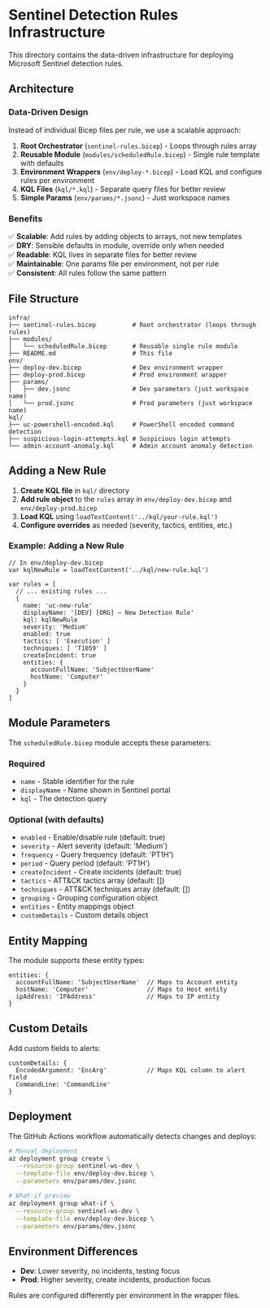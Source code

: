 # Sentinel Detection Rules Infrastructure

This directory contains the data-driven infrastructure for deploying Microsoft Sentinel detection rules.

## Architecture

### Data-Driven Design

Instead of individual Bicep files per rule, we use a scalable approach:

1. **Root Orchestrator** (`sentinel-rules.bicep`) - Loops through rules array
2. **Reusable Module** (`modules/scheduledRule.bicep`) - Single rule template with defaults
3. **Environment Wrappers** (`env/deploy-*.bicep`) - Load KQL and configure rules per environment
4. **KQL Files** (`kql/*.kql`) - Separate query files for better review
5. **Simple Params** (`env/params/*.jsonc`) - Just workspace names

### Benefits

✅ **Scalable**: Add rules by adding objects to arrays, not new templates  
✅ **DRY**: Sensible defaults in module, override only when needed  
✅ **Readable**: KQL lives in separate files for better review  
✅ **Maintainable**: One params file per environment, not per rule  
✅ **Consistent**: All rules follow the same pattern  

## File Structure

```
infra/
├── sentinel-rules.bicep          # Root orchestrator (loops through rules)
├── modules/
│   └── scheduledRule.bicep       # Reusable single rule module
├── README.md                     # This file
env/
├── deploy-dev.bicep              # Dev environment wrapper
├── deploy-prod.bicep             # Prod environment wrapper
├── params/
│   ├── dev.jsonc                 # Dev parameters (just workspace name)
│   └── prod.jsonc                # Prod parameters (just workspace name)
kql/
├── uc-powershell-encoded.kql     # PowerShell encoded command detection
├── suspicious-login-attempts.kql # Suspicious login attempts
└── admin-account-anomaly.kql     # Admin account anomaly detection
```

## Adding a New Rule

1. **Create KQL file** in `kql/` directory
2. **Add rule object** to the `rules` array in `env/deploy-dev.bicep` and `env/deploy-prod.bicep`
3. **Load KQL** using `loadTextContent('../kql/your-rule.kql')`
4. **Configure overrides** as needed (severity, tactics, entities, etc.)

### Example: Adding a New Rule

```bicep
// In env/deploy-dev.bicep
var kqlNewRule = loadTextContent('../kql/new-rule.kql')

var rules = [
  // ... existing rules ...
  {
    name: 'uc-new-rule'
    displayName: '[DEV] [ORG] – New Detection Rule'
    kql: kqlNewRule
    severity: 'Medium'
    enabled: true
    tactics: [ 'Execution' ]
    techniques: [ 'T1059' ]
    createIncident: true
    entities: {
      accountFullName: 'SubjectUserName'
      hostName: 'Computer'
    }
  }
]
```

## Module Parameters

The `scheduledRule.bicep` module accepts these parameters:

### Required
- `name` - Stable identifier for the rule
- `displayName` - Name shown in Sentinel portal
- `kql` - The detection query

### Optional (with defaults)
- `enabled` - Enable/disable rule (default: true)
- `severity` - Alert severity (default: 'Medium')
- `frequency` - Query frequency (default: 'PT1H')
- `period` - Query period (default: 'PT1H')
- `createIncident` - Create incidents (default: true)
- `tactics` - ATT&CK tactics array (default: [])
- `techniques` - ATT&CK techniques array (default: [])
- `grouping` - Grouping configuration object
- `entities` - Entity mappings object
- `customDetails` - Custom details object

## Entity Mapping

The module supports these entity types:

```bicep
entities: {
  accountFullName: 'SubjectUserName'  // Maps to Account entity
  hostName: 'Computer'                // Maps to Host entity
  ipAddress: 'IPAddress'              // Maps to IP entity
}
```

## Custom Details

Add custom fields to alerts:

```bicep
customDetails: {
  EncodedArgument: 'EncArg'           // Maps KQL column to alert field
  CommandLine: 'CommandLine'
}
```

## Deployment

The GitHub Actions workflow automatically detects changes and deploys:

```bash
# Manual deployment
az deployment group create \
  --resource-group sentinel-ws-dev \
  --template-file env/deploy-dev.bicep \
  --parameters env/params/dev.jsonc

# What-if preview
az deployment group what-if \
  --resource-group sentinel-ws-dev \
  --template-file env/deploy-dev.bicep \
  --parameters env/params/dev.jsonc
```

## Environment Differences

- **Dev**: Lower severity, no incidents, testing focus
- **Prod**: Higher severity, create incidents, production focus

Rules are configured differently per environment in the wrapper files.
